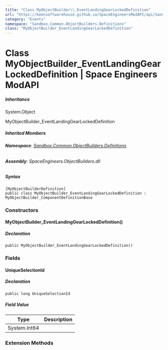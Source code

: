 ```yaml
---
title: "Class MyObjectBuilder\\_EventLandingGearLockedDefinition"
url: "https://keensoftwarehouse.github.io/SpaceEngineersModAPI/api/Sandbox.Common.ObjectBuilders.Definitions.MyObjectBuilder_EventLandingGearLockedDefinition.html"
category: "Events"
namespace: "Sandbox.Common.ObjectBuilders.Definitions"
class: "MyObjectBuilder_EventLandingGearLockedDefinition"
---
```


# Class MyObjectBuilder\_EventLandingGearLockedDefinition | Space Engineers ModAPI

##### Inheritance

System.Object

MyObjectBuilder\_EventLandingGearLockedDefinition

##### Inherited Members

###### **Namespace**: [Sandbox.Common.ObjectBuilders.Definitions](https://keensoftwarehouse.github.io/SpaceEngineersModAPI/api/Sandbox.Common.ObjectBuilders.Definitions.html)

###### **Assembly**: SpaceEngineers.ObjectBuilders.dll

##### Syntax

```
[MyObjectBuilderDefinition]
public class MyObjectBuilder_EventLandingGearLockedDefinition : MyObjectBuilder_ComponentDefinitionBase
```

### [](#constructors)Constructors

#### [](#Sandbox_Common_ObjectBuilders_Definitions_MyObjectBuilder_EventLandingGearLockedDefinition__ctor)MyObjectBuilder\_EventLandingGearLockedDefinition()

##### Declaration

```
public MyObjectBuilder_EventLandingGearLockedDefinition()
```

### [](#fields)Fields

#### [](#Sandbox_Common_ObjectBuilders_Definitions_MyObjectBuilder_EventLandingGearLockedDefinition_UniqueSelectionId)UniqueSelectionId

##### Declaration

```
public long UniqueSelectionId
```

##### Field Value

| Type | Description |
| --- | --- |
| System.Int64 |     |

### [](#extensionmethods)Extension Methods